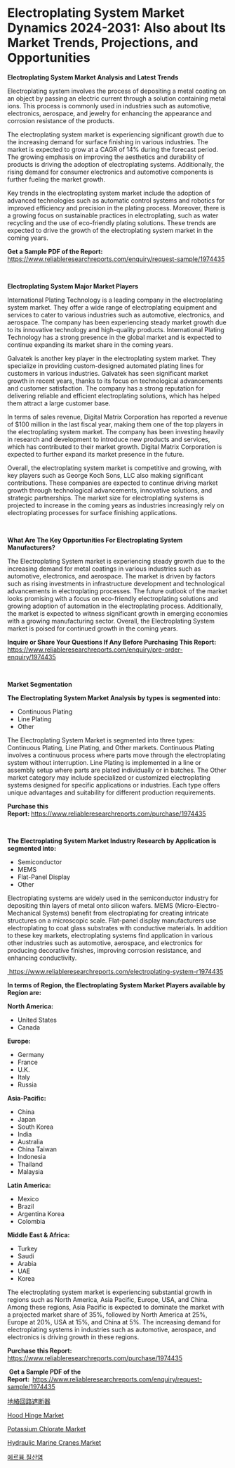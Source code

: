 <p><h1>Electroplating System Market Dynamics 2024-2031: Also about Its Market Trends, Projections, and Opportunities</h1></p><p><strong>Electroplating System Market Analysis and Latest Trends</strong></p>
<p><p>Electroplating system involves the process of depositing a metal coating on an object by passing an electric current through a solution containing metal ions. This process is commonly used in industries such as automotive, electronics, aerospace, and jewelry for enhancing the appearance and corrosion resistance of the products.</p><p>The electroplating system market is experiencing significant growth due to the increasing demand for surface finishing in various industries. The market is expected to grow at a CAGR of 14% during the forecast period. The growing emphasis on improving the aesthetics and durability of products is driving the adoption of electroplating systems. Additionally, the rising demand for consumer electronics and automotive components is further fueling the market growth.</p><p>Key trends in the electroplating system market include the adoption of advanced technologies such as automatic control systems and robotics for improved efficiency and precision in the plating process. Moreover, there is a growing focus on sustainable practices in electroplating, such as water recycling and the use of eco-friendly plating solutions. These trends are expected to drive the growth of the electroplating system market in the coming years.</p></p>
<p><strong>Get a Sample PDF of the Report:&nbsp;</strong> <a href="https://www.reliableresearchreports.com/enquiry/request-sample/1974435">https://www.reliableresearchreports.com/enquiry/request-sample/1974435</a></p>
<p>&nbsp;</p>
<p><strong>Electroplating System Major Market Players</strong></p>
<p><p>International Plating Technology is a leading company in the electroplating system market. They offer a wide range of electroplating equipment and services to cater to various industries such as automotive, electronics, and aerospace. The company has been experiencing steady market growth due to its innovative technology and high-quality products. International Plating Technology has a strong presence in the global market and is expected to continue expanding its market share in the coming years.</p><p>Galvatek is another key player in the electroplating system market. They specialize in providing custom-designed automated plating lines for customers in various industries. Galvatek has seen significant market growth in recent years, thanks to its focus on technological advancements and customer satisfaction. The company has a strong reputation for delivering reliable and efficient electroplating solutions, which has helped them attract a large customer base.</p><p>In terms of sales revenue, Digital Matrix Corporation has reported a revenue of $100 million in the last fiscal year, making them one of the top players in the electroplating system market. The company has been investing heavily in research and development to introduce new products and services, which has contributed to their market growth. Digital Matrix Corporation is expected to further expand its market presence in the future.</p><p>Overall, the electroplating system market is competitive and growing, with key players such as George Koch Sons, LLC also making significant contributions. These companies are expected to continue driving market growth through technological advancements, innovative solutions, and strategic partnerships. The market size for electroplating systems is projected to increase in the coming years as industries increasingly rely on electroplating processes for surface finishing applications.</p></p>
<p>&nbsp;</p>
<p><strong>What Are The Key Opportunities For Electroplating System Manufacturers?</strong></p>
<p><p>The Electroplating System market is experiencing steady growth due to the increasing demand for metal coatings in various industries such as automotive, electronics, and aerospace. The market is driven by factors such as rising investments in infrastructure development and technological advancements in electroplating processes. The future outlook of the market looks promising with a focus on eco-friendly electroplating solutions and growing adoption of automation in the electroplating process. Additionally, the market is expected to witness significant growth in emerging economies with a growing manufacturing sector. Overall, the Electroplating System market is poised for continued growth in the coming years.</p></p>
<p><strong>Inquire or Share Your Questions If Any Before Purchasing This Report:</strong> <a href="https://www.reliableresearchreports.com/enquiry/pre-order-enquiry/1974435">https://www.reliableresearchreports.com/enquiry/pre-order-enquiry/1974435</a></p>
<p>&nbsp;</p>
<p><strong>Market Segmentation</strong></p>
<p><strong>The Electroplating System Market Analysis by types is segmented into:</strong></p>
<p><ul><li>Continuous Plating</li><li>Line Plating</li><li>Other</li></ul></p>
<p><p>The Electroplating System Market is segmented into three types: Continuous Plating, Line Plating, and Other markets. Continuous Plating involves a continuous process where parts move through the electroplating system without interruption. Line Plating is implemented in a line or assembly setup where parts are plated individually or in batches. The Other market category may include specialized or customized electroplating systems designed for specific applications or industries. Each type offers unique advantages and suitability for different production requirements.</p></p>
<p><strong>Purchase this Report:&nbsp;</strong><a href="https://www.reliableresearchreports.com/purchase/1974435">https://www.reliableresearchreports.com/purchase/1974435</a></p>
<p>&nbsp;</p>
<p><strong>The Electroplating System Market Industry Research by Application is segmented into:</strong></p>
<p><ul><li>Semiconductor</li><li>MEMS</li><li>Flat-Panel Display</li><li>Other</li></ul></p>
<p><p>Electroplating systems are widely used in the semiconductor industry for depositing thin layers of metal onto silicon wafers. MEMS (Micro-Electro-Mechanical Systems) benefit from electroplating for creating intricate structures on a microscopic scale. Flat-panel display manufacturers use electroplating to coat glass substrates with conductive materials. In addition to these key markets, electroplating systems find application in various other industries such as automotive, aerospace, and electronics for producing decorative finishes, improving corrosion resistance, and enhancing conductivity.</p></p>
<p><a href="https://www.reliableresearchreports.com/electroplating-system-r1974435">&nbsp;https://www.reliableresearchreports.com/electroplating-system-r1974435</a></p>
<p><strong>In terms of Region, the Electroplating System Market Players available by Region are:</strong></p>
<p>
    <p> <strong> North America: </strong>
        <ul>
            <li>United States</li>
            <li>Canada</li>
        </ul>
        </p> 
    <p> <strong> Europe: </strong>
        <ul>
            <li>Germany</li>
            <li>France</li>
            <li>U.K.</li>
            <li>Italy</li>
            <li>Russia</li>
        </ul>
        </p> 
    <p> <strong> Asia-Pacific: </strong>
        <ul>
            <li>China</li>
            <li>Japan</li>
            <li>South Korea</li>
            <li>India</li>
            <li>Australia</li>
            <li>China Taiwan</li>
            <li>Indonesia</li>
            <li>Thailand</li>
            <li>Malaysia</li>
        </ul>
        </p> 
    <p> <strong> Latin America: </strong>
        <ul>
            <li>Mexico</li>
            <li>Brazil</li>
            <li>Argentina Korea</li>
            <li>Colombia</li>
        </ul>
        </p> 
    <p> <strong> Middle East & Africa: </strong>
        <ul>
            <li>Turkey</li>
            <li>Saudi</li>
            <li>Arabia</li>
            <li>UAE</li>
            <li>Korea</li>
        </ul>
    </p>
    </p>
<p><p>The electroplating system market is experiencing substantial growth in regions such as North America, Asia Pacific, Europe, USA, and China. Among these regions, Asia Pacific is expected to dominate the market with a projected market share of 35%, followed by North America at 25%, Europe at 20%, USA at 15%, and China at 5%. The increasing demand for electroplating systems in industries such as automotive, aerospace, and electronics is driving growth in these regions.</p></p>
<p><strong>Purchase this Report: </strong><a href="https://www.reliableresearchreports.com/purchase/1974435">https://www.reliableresearchreports.com/purchase/1974435</a></p>
<p>&nbsp;<strong>Get a Sample PDF of the Report:&nbsp;&nbsp;</strong><a href="https://www.reliableresearchreports.com/enquiry/request-sample/1974435">https://www.reliableresearchreports.com/enquiry/request-sample/1974435</a></p>
<p><strong></strong></p>
<p><p><a href="https://medium.com/@sandrajerde2015/%E6%8E%A5%E5%9C%B0%E6%95%85%E9%9A%9C%E5%9B%9E%E8%B7%AF%E9%81%AE%E6%96%AD%E5%99%A8%E5%B8%82%E5%A0%B4-%E6%88%90%E5%8A%9F%E3%81%97%E3%81%9F%E3%83%93%E3%82%B8%E3%83%8D%E3%82%B9%E6%88%A6%E7%95%A5%E3%81%AE%E9%8D%B52031%E5%B9%B4%E3%81%BE%E3%81%A7%E3%81%AE%E4%BA%88%E6%B8%AC-e7747f8302b4">地絡回路遮断器</a></p><p><a href="https://github.com/marloy8/Market-Research-Report-List-4/blob/main/hood-hinge-market.md">Hood Hinge Market</a></p><p><a href="https://issuu.com/reportprime-2/docs/potassium-chlorate-market-size-2030.pptx">Potassium Chlorate Market</a></p><p><a href="https://github.com/WillieWoodard/Market-Research-Report-List-4/blob/main/hydraulic-marine-cranes-market.md">Hydraulic Marine Cranes Market</a></p><p><a href="https://github.com/bunxhcci35271755/Market-Research-Report-List-1/blob/main/411281030992.md">에르븀 질산염</a></p></p>